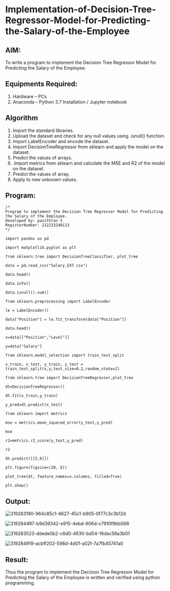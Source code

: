 # Implementation-of-Decision-Tree-Regressor-Model-for-Predicting-the-Salary-of-the-Employee

## AIM:
To write a program to implement the Decision Tree Regressor Model for Predicting the Salary of the Employee.

## Equipments Required:
1. Hardware – PCs
2. Anaconda – Python 3.7 Installation / Jupyter notebook

## Algorithm
1. Import the standard libraries.
2. Upload the dataset and check for any null values using .isnull() function.
3. Import LabelEncoder and encode the dataset.
4. Import DecisionTreeRegressor from sklearn and apply the model on the dataset.
5. Predict the values of arrays.
6. .Import metrics from sklearn and calculate the MSE and R2 of the model on the dataset.
7. Predict the values of array.
8. Apply to new unknown values.

## Program:
```
/*
Program to implement the Decision Tree Regressor Model for Predicting the Salary of the Employee.
Developed by: pavithran S
RegisterNumber: 212223240113
*/
```
```
import pandas as pd

import matplotlib.pyplot as plt

from sklearn.tree import DecisionTreeClassifier, plot_tree

data = pd.read_csv("Salary_EX7.csv")

data.head()

data.info()

data.isnull().sum()

from sklearn.preprocessing import LabelEncoder

le = LabelEncoder()

data["Position"] = le.fit_transform(data["Position"])

data.head()

x=data[["Position","Level"]]

y=data["Salary"]

from sklearn.model_selection import train_test_split

x_train, x_test, y_train, y_test = train_test_split(x,y,test_size=0.2,random_state=2)

from sklearn.tree import DecisionTreeRegressor,plot_tree

dt=DecisionTreeRegressor()

dt.fit(x_train,y_train)

y_pred=dt.predict(x_test)

from sklearn import metrics

mse = metrics.mean_squared_error(y_test,y_pred)

mse

r2=metrics.r2_score(y_test,y_pred)

r2

dt.predict([[5,6]])

plt.figure(figsize=(20, 8))

plot_tree(dt, feature_names=x.columns, filled=True)

plt.show()
```
## Output:

![319283190-964c85c1-4627-45c1-b905-0f77c3c3b12d](https://github.com/user-attachments/assets/3fc9b23a-0fde-4eaf-b0ff-56702f6b88aa)

![319284497-b9d39342-e915-4ebd-906d-c7910f9bb566](https://github.com/user-attachments/assets/2df9f62a-2269-47d0-a24a-b949e079cb36)

![319283523-ddede0b2-c6d0-4630-bd54-16dac56a3b01](https://github.com/user-attachments/assets/0ff01fe2-6154-46d9-9445-ca2210be7f02)

![319284919-acbff202-598d-4d01-a02f-7a7fb45741a0](https://github.com/user-attachments/assets/5b5ecc14-e805-4186-acf1-2ecf1ec8b659)

## Result:
Thus the program to implement the Decision Tree Regressor Model for Predicting the Salary of the Employee is written and verified using python programming.
